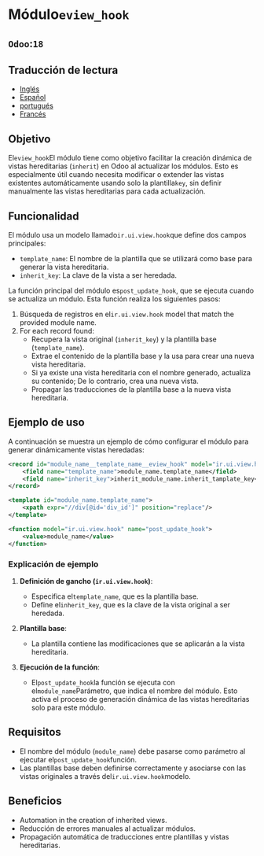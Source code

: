 # Módulo`eview_hook`

## `Odoo`:`18`

## Traducción de lectura

-   [Inglés](README.md)
-   [Español](README.es.md)
-   [portugués](README.pt.md)
-   [Francés](README.fr.md)

## Objetivo

El`eview_hook`El módulo tiene como objetivo facilitar la creación dinámica de vistas hereditarias (`inherit`) en Odoo al actualizar los módulos. Esto es especialmente útil cuando necesita modificar o extender las vistas existentes automáticamente usando solo la plantilla`key`, sin definir manualmente las vistas hereditarias para cada actualización.

## Funcionalidad

El módulo usa un modelo llamado`ir.ui.view.hook`que define dos campos principales:

-   `template_name`: El nombre de la plantilla que se utilizará como base para generar la vista hereditaria.
-   `inherit_key`: La clave de la vista a ser heredada.

La función principal del módulo es`post_update_hook`, que se ejecuta cuando se actualiza un módulo. Esta función realiza los siguientes pasos:

1.  Búsqueda de registros en el`ir.ui.view.hook` model that match the provided module name.
2.  For each record found:
    -   Recupera la vista original (`inherit_key`) y la plantilla base (`template_name`).
    -   Extrae el contenido de la plantilla base y la usa para crear una nueva vista hereditaria.
    -   Si ya existe una vista hereditaria con el nombre generado, actualiza su contenido; De lo contrario, crea una nueva vista.
    -   Propagar las traducciones de la plantilla base a la nueva vista hereditaria.

## Ejemplo de uso

A continuación se muestra un ejemplo de cómo configurar el módulo para generar dinámicamente vistas heredadas:

```xml
<record id="module_name__template_name__eview_hook" model="ir.ui.view.hook">
    <field name="template_name">module_name.template_name</field>
    <field name="inherit_key">inherit_module_name.inherit_tamplate_key</field>
</record>

<template id="module_name.template_name">
    <xpath expr="//div[@id='div_id']" position="replace"/>
</template>

<function model="ir.ui.view.hook" name="post_update_hook">
    <value>module_name</value>
</function>
```

### Explicación de ejemplo

1.  **Definición de gancho (`ir.ui.view.hook`)**:
    -   Especifica el`template_name`, que es la plantilla base.
    -   Define el`inherit_key`, que es la clave de la vista original a ser heredada.

2.  **Plantilla base**:
    -   La plantilla contiene las modificaciones que se aplicarán a la vista hereditaria.

3.  **Ejecución de la función**:
    -   El`post_update_hook`la función se ejecuta con el`module_name`Parámetro, que indica el nombre del módulo. Esto activa el proceso de generación dinámica de las vistas hereditarias solo para este módulo.

## Requisitos

-   El nombre del módulo (`module_name`) debe pasarse como parámetro al ejecutar el`post_update_hook`función.
-   Las plantillas base deben definirse correctamente y asociarse con las vistas originales a través del`ir.ui.view.hook`modelo.

## Beneficios

-   Automation in the creation of inherited views.
-   Reducción de errores manuales al actualizar módulos.
-   Propagación automática de traducciones entre plantillas y vistas hereditarias.
